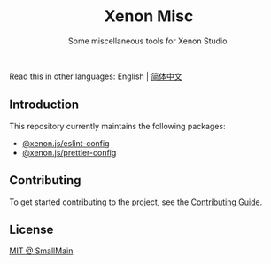 <!-- 名字 -->
<h1 align="center">Xenon Misc</h1>
<!-- 描述 -->
<p align="center">Some miscellaneous tools for Xenon Studio.</p>
<br/>

Read this in other languages: English | [简体中文](./README_zh-CN.md)

## Introduction 

This repository currently maintains the following packages: 

- [@xenon.js/eslint-config](./packages/js/eslint-config/README.md) 
- [@xenon.js/prettier-config](./packages/js/prettier-config/README.md)

## Contributing

To get started contributing to the project, see the [Contributing Guide](./CONTRIBUTING.md).

## License

[MIT @ SmallMain](../LICENSE)
